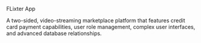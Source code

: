 FLixter App

A two-sided, video-streaming marketplace platform that features credit card payment capabilities, user role management, complex user interfaces, and advanced database relationships.


